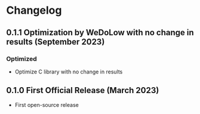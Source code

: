 # Changelog

## 0.1.1 Optimization by WeDoLow with no change in results (September 2023)

### Optimized

- Optimize C library with no change in results

## 0.1.0 First Official Release (March 2023)

- First open-source release
